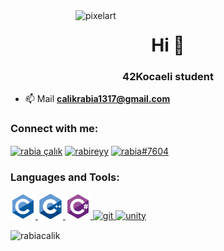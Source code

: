 
<img align="right" alt="pixelart" width="400" src="https://i.pinimg.com/originals/8d/d1/76/8dd176c04a07c37b80a640dbc73382ff.gif">

<h1 align="center">Hi 👋</h1>
<h3 align="center">42Kocaeli student</h3>

- 📫 Mail **calikrabia1317@gmail.com**

<h3 align="left">Connect with me:</h3>
<p align="left">
<a href="https://linkedin.com/in/rabia çalık" target="blank"><img align="center" src="https://raw.githubusercontent.com/rahuldkjain/github-profile-readme-generator/master/src/images/icons/Social/linked-in-alt.svg" alt="rabia çalık" height="30" width="40" /></a>
<a href="https://instagram.com/rabireyy_plus" target="blank"><img align="center" src="https://raw.githubusercontent.com/rahuldkjain/github-profile-readme-generator/master/src/images/icons/Social/instagram.svg" alt="rabireyy" height="30" width="40" /></a>
<a href="https://discord.gg/rabia#7604" target="blank"><img align="center" src="https://raw.githubusercontent.com/rahuldkjain/github-profile-readme-generator/master/src/images/icons/Social/discord.svg" alt="rabia#7604" height="30" width="40" /></a>
</p>

<h3 align="left">Languages and Tools:</h3>
<p align="left"> <a href="https://www.cprogramming.com/" target="_blank" rel="noreferrer"> <img src="https://raw.githubusercontent.com/devicons/devicon/master/icons/c/c-original.svg" alt="c" width="40" height="40"/> </a> <a href="https://www.w3schools.com/cpp/" target="_blank" rel="noreferrer"> <img src="https://raw.githubusercontent.com/devicons/devicon/master/icons/cplusplus/cplusplus-original.svg" alt="cplusplus" width="40" height="40"/> </a> <a href="https://www.w3schools.com/cs/" target="_blank" rel="noreferrer"> <img src="https://raw.githubusercontent.com/devicons/devicon/master/icons/csharp/csharp-original.svg" alt="csharp" width="40" height="40"/> </a> <a href="https://git-scm.com/" target="_blank" rel="noreferrer"> <img src="https://www.vectorlogo.zone/logos/git-scm/git-scm-icon.svg" alt="git" width="40" height="40"/> </a> <a href="https://unity.com/" target="_blank" rel="noreferrer"> <img src="https://www.vectorlogo.zone/logos/unity3d/unity3d-icon.svg" alt="unity" width="40" height="40"/> </a> </p>

<p><img align="center" src="https://github-readme-stats.vercel.app/api/top-langs?username=rabiacalik&show_icons=true&locale=en&layout=compact" alt="rabiacalik" /></p>
